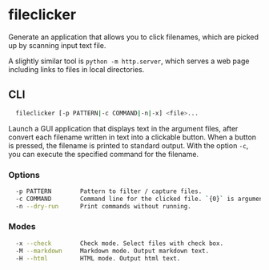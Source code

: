 # fileclicker

Generate an application that allows you to click filenames, which are picked up by scanning input text file.

A slightly similar tool is `python -m http.server`, which serves a web page including links to files in local directories.

## CLI

```sh
  fileclicker [-p PATTERN|-c COMMAND|-n|-x] <file>...
```

Launch a GUI application that displays text in the argument files, after convert each filename written in text into a clickable button.
When a button is pressed, the filename is printed to standard output. With the option `-c`, you can execute the specified command for the filename.

### Options

```sh
  -p PATTERN        Pattern to filter / capture files.
  -c COMMAND        Command line for the clicked file. `{0}` is argument.
  -n --dry-run      Print commands without running.
```

### Modes

```sh
  -x --check        Check mode. Select files with check box.
  -M --markdown     Markdown mode. Output markdown text.
  -H --html         HTML mode. Output html text.
```
